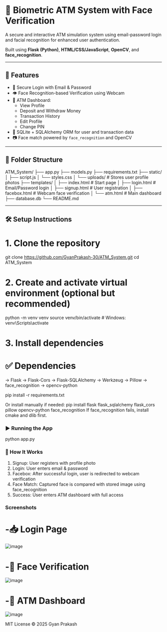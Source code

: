 # 🏦 Biometric ATM System with Face Verification

A secure and interactive ATM simulation system using email-password login and facial recognition for enhanced user authentication.

Built using **Flask (Python)**, **HTML/CSS/JavaScript**, **OpenCV**, and **face_recognition**.

---

## 🚀 Features

- 🔐 Secure Login with Email & Password
- 👁️ Face Recognition-based Verification using Webcam
- 🧾 ATM Dashboard:
  - View Profile
  - Deposit and Withdraw Money
  - Transaction History
  - Edit Profile
  - Change PIN
- 🧠 SQLite + SQLAlchemy ORM for user and transaction data
- 📷 Face match powered by `face_recognition` and OpenCV

---

## 📁 Folder Structure

ATM_System/
├── app.py
├── models.py
├── requirements.txt
├── static/
│ ├── script.js
│ └── styles.css
│ └── uploads/ # Stores user profile photos
├── templates/
│ ├── index.html # Start page
│ ├── login.html # Email/Password login
│ ├── signup.html # User registration
│ ├── facebox.html # Webcam face verification
│ └── atm.html # Main dashboard
├── database.db
└── README.md


---

## 🛠️ Setup Instructions

  # 1. Clone the repository

  git clone https://github.com/GyanPrakash-30/ATM_System.git
  cd ATM_System

  # 2. Create and activate virtual environment (optional but recommended)

  python -m venv venv
  source venv/bin/activate  # Windows: venv\Scripts\activate

  # 3. Install dependencies

  # ✅ Dependencies
   -> Flask
   -> Flask-Cors
   -> Flask-SQLAlchemy
   -> Werkzeug
   -> Pillow
   -> face_recognition
   -> opencv-python
   
   pip install -r requirements.txt
   
  Or install manually if needed:
    pip install flask flask_sqlalchemy flask_cors pillow opencv-python face_recognition
    If face_recognition fails, install cmake and dlib first.

### ▶️ Running the App
   python app.py

### 🧠 How It Works

 1. Signup: User registers with profile photo
 2. Login: User enters email & password
 3. Facebox: After successful login, user is redirected to webcam verification
 4. Face Match: Captured face is compared with stored image using face_recognition
 5. Success: User enters ATM dashboard with full access

### Screenshots

 # -📥 Login Page
   ![image](https://github.com/user-attachments/assets/275d7d83-adbd-450c-b0b8-519f661e0dfc)

 # -📸 Face Verification
   ![image](https://github.com/user-attachments/assets/e29e3056-26bd-4b8e-8abe-0841e5e06618)

# -🏦 ATM Dashboard
  ![image](https://github.com/user-attachments/assets/c72809ad-ecf6-451d-92eb-589758912f1f)


MIT License © 2025 Gyan Prakash

  


